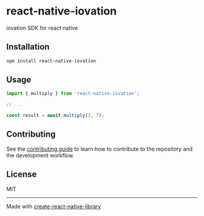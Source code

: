# react-native-iovation

iovation SDK for react native

## Installation

```sh
npm install react-native-iovation
```

## Usage

```js
import { multiply } from 'react-native-iovation';

// ...

const result = await multiply(3, 7);
```

## Contributing

See the [contributing guide](CONTRIBUTING.md) to learn how to contribute to the repository and the development workflow.

## License

MIT

---

Made with [create-react-native-library](https://github.com/callstack/react-native-builder-bob)
